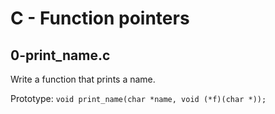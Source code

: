# C - Function pointers

## 0-print_name.c
Write a function that prints a name.

Prototype: `void print_name(char *name, void (*f)(char *));`
